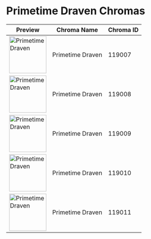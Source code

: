 # Primetime Draven Chromas

| Preview | Chroma Name | Chroma ID |
|---|---|---|
| <img src='https://raw.communitydragon.org/latest/plugins/rcp-be-lol-game-data/global/default/v1/champion-chroma-images/119/119007.png' alt='Primetime Draven' width='100'> | Primetime Draven | 119007 |
| <img src='https://raw.communitydragon.org/latest/plugins/rcp-be-lol-game-data/global/default/v1/champion-chroma-images/119/119008.png' alt='Primetime Draven' width='100'> | Primetime Draven | 119008 |
| <img src='https://raw.communitydragon.org/latest/plugins/rcp-be-lol-game-data/global/default/v1/champion-chroma-images/119/119009.png' alt='Primetime Draven' width='100'> | Primetime Draven | 119009 |
| <img src='https://raw.communitydragon.org/latest/plugins/rcp-be-lol-game-data/global/default/v1/champion-chroma-images/119/119010.png' alt='Primetime Draven' width='100'> | Primetime Draven | 119010 |
| <img src='https://raw.communitydragon.org/latest/plugins/rcp-be-lol-game-data/global/default/v1/champion-chroma-images/119/119011.png' alt='Primetime Draven' width='100'> | Primetime Draven | 119011 |
